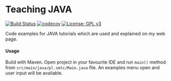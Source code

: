 # Teaching JAVA

[![Build Status](https://travis-ci.com/piopon/teaching-java.svg?branch=master)](https://travis-ci.com/piopon/teaching-java)
[![codecov](https://codecov.io/gh/piopon/teaching-java/branch/master/graph/badge.svg)](https://codecov.io/gh/piopon/teaching-java)
[![License: GPL v3](https://img.shields.io/badge/License-GPLv3-blue.svg)](https://www.gnu.org/licenses/gpl-3.0)

Code examples for JAVA tutorials which are used and explained on my web page.

#### Usage
Build with Maven.
Open project in your favourite IDE and run `main()` method from `src/main/java/pl.smtc/Main.java` file.
An examples menu open and user input will be available.

